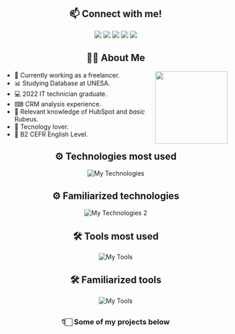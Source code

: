 <div align="center">

## 📫 Connect with me!

  <a href="https://www.linkedin.com/in/lucasleria/" target="_blank">
 <img src="https://img.shields.io/badge/-LinkedIn-%230077B5?style=for-the-badge&logo=linkedin&logoColor=white" target="_blank"></a> 
  <a href="https://api.whatsapp.com/send?phone=5511945735280&text=Olá!%20acessei%20seu%20perfil%20pelo%20GitHub%20e%20gostaria%20de%20falar%20com%20você!" target="_blank">
  <img src="https://img.shields.io/badge/WhatsApp-25D366?style=for-the-badge&logo=whatsapp&logoColor=white" target="_blank"></a>
    <a href="mailto:lucasleria17@gmail.com?subject=Ol%C3%A1!%20acessei%20seu%20perfil%20pelo%20GitHub%20e%20gostaria%20de%20falar%20com%20voc%C3%AA!&body=_Escreva%20aqui%20sua%20mensagem_" target="_blank"> 
 <img src="https://img.shields.io/badge/Gmail-D14836?style=for-the-badge&logo=gmail&logoColor=white" target="_blank"></a>
 <a href="https://lucasgleria.github.io/resume/" target="_blank">
 <img src="https://img.shields.io/badge/Currículo-FF5722?style=for-the-badge&logo=todoist&logoColor=white" target="_blank"></a> 
   <a href="https://discord.gg/Sgz3EyqKkP" target="_blank">
 <img src="https://img.shields.io/badge/Discord-7289DA?style=for-the-badge&logo=discord&logoColor=white" target="_blank"></a> 
  
</div>
<div align="center">
  
## 🙋‍♂️ About Me

</div>
<div>
  <div>  
    <img align="right" height="163em" src="https://github-readme-stats.vercel.app/api?username=lucasgleria&show_icons=true&theme=jolly&include_all_commits=true&count_private=true"/>
    
  - 💼 Currently working as a freelancer.
  - 📊 Studying Database at UNESA.
  - 💻 2022 IT technician graduate.
  - ⌨ CRM analysis experience.
  - 📙 Relevant knowledge of HubSpot and *basic* Rubeus.
  - 💞 Tecnology lover.
  - 🔑 B2 CEFR English Level.

<div align="center">

## ⚙ Technologies most used

![My Technologies](https://skillicons.dev/icons?i=md,html,css,bootstrap,py,mysql,sqlite,postgres&theme=dark)

## ⚙ Familiarized technologies 

![My Technologies 2](https://skillicons.dev/icons?i=java,js,php,nodejs,react,r,django,jquery,tailwind,mongodb&theme=dark)

## 🛠 Tools most used

![My Tools](https://skillicons.dev/icons?i=discord,github,git,figma,vscode&theme=dark)

## 🛠 Familiarized tools 

![My Tools](https://skillicons.dev/icons?i=planetscale,prisma,vercel,codepen,replit&theme=dark)


<div align="center">

  ##

  <h3>👇🏻 Some of my projects below</h3> 



</div>
